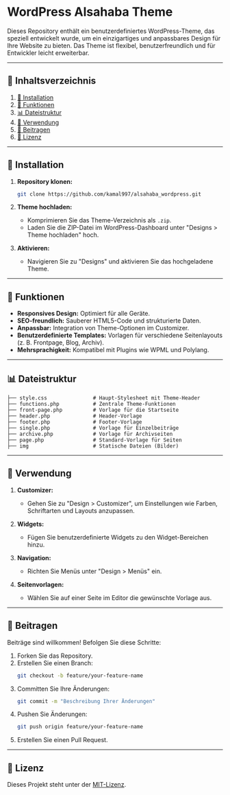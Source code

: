# WordPress Alsahaba Theme

Dieses Repository enthält ein benutzerdefiniertes WordPress-Theme, das speziell entwickelt wurde, um ein einzigartiges und anpassbares Design für Ihre Website zu bieten. Das Theme ist flexibel, benutzerfreundlich und für Entwickler leicht erweiterbar.

---

## 🔎 **Inhaltsverzeichnis**

1. [🔧 Installation](#-installation)
2. [🔺 Funktionen](#-funktionen)
3. [📊 Dateistruktur](#-dateistruktur)
4. [🔄 Verwendung](#-verwendung)
5. [📡 Beitragen](#-beitragen)
6. [🚀 Lizenz](#-lizenz)

---

## 🔧 **Installation**

1. **Repository klonen:**
   ```bash
   git clone https://github.com/kamal997/alsahaba_wordpress.git
   ```
2. **Theme hochladen:**
   - Komprimieren Sie das Theme-Verzeichnis als `.zip`.
   - Laden Sie die ZIP-Datei im WordPress-Dashboard unter "Designs > Theme hochladen" hoch.

3. **Aktivieren:**
   - Navigieren Sie zu "Designs" und aktivieren Sie das hochgeladene Theme.

---

## 🔺 **Funktionen**

- **Responsives Design:** Optimiert für alle Geräte.
- **SEO-freundlich:** Sauberer HTML5-Code und strukturierte Daten.
- **Anpassbar:** Integration von Theme-Optionen im Customizer.
- **Benutzerdefinierte Templates:** Vorlagen für verschiedene Seitenlayouts (z. B. Frontpage, Blog, Archiv).
- **Mehrsprachigkeit:** Kompatibel mit Plugins wie WPML und Polylang.

---

## 📊 **Dateistruktur**

```
├── style.css               # Haupt-Stylesheet mit Theme-Header
├── functions.php           # Zentrale Theme-Funktionen
├── front-page.php          # Vorlage für die Startseite
├── header.php              # Header-Vorlage
├── footer.php              # Footer-Vorlage
├── single.php              # Vorlage für Einzelbeiträge
├── archive.php             # Vorlage für Archivseiten
├── page.php                # Standard-Vorlage für Seiten
├── img                     # Statische Dateien (Bilder)

```

---

## 🔄 **Verwendung**

1. **Customizer:**
   - Gehen Sie zu "Design > Customizer", um Einstellungen wie Farben, Schriftarten und Layouts anzupassen.

2. **Widgets:**
   - Fügen Sie benutzerdefinierte Widgets zu den Widget-Bereichen hinzu.

3. **Navigation:**
   - Richten Sie Menüs unter "Design > Menüs" ein.

4. **Seitenvorlagen:**
   - Wählen Sie auf einer Seite im Editor die gewünschte Vorlage aus.

---

## 📡 **Beitragen**

Beiträge sind willkommen! Befolgen Sie diese Schritte:

1. Forken Sie das Repository.
2. Erstellen Sie einen Branch:
   ```bash
   git checkout -b feature/your-feature-name
   ```
3. Committen Sie Ihre Änderungen:
   ```bash
   git commit -m "Beschreibung Ihrer Änderungen"
   ```
4. Pushen Sie Änderungen:
   ```bash
   git push origin feature/your-feature-name
   ```
5. Erstellen Sie einen Pull Request.

---

## 🚀 **Lizenz**

Dieses Projekt steht unter der [MIT-Lizenz](LICENSE).

